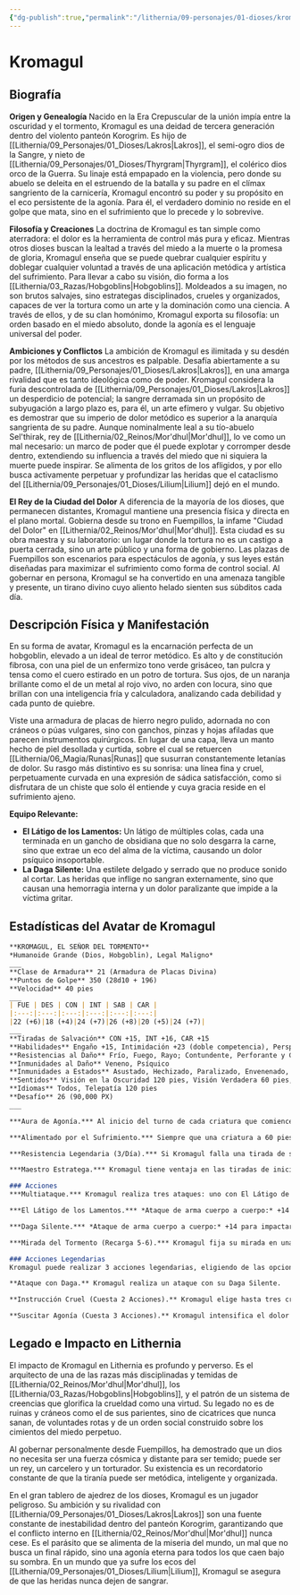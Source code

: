 ```yaml
---
{"dg-publish":true,"permalink":"/lithernia/09-personajes/01-dioses/kromagul/","tags":["deidad","korogrim","hobgoblin","antagonista","Mor'dhul","dolor","tortura"]}
---
```


# Kromagul

## Biografía

**Origen y Genealogía**
Nacido en la Era Crepuscular de la unión impía entre la oscuridad y el tormento, Kromagul es una deidad de tercera generación dentro del violento panteón Korogrim. Es hijo de [[Lithernia/09_Personajes/01_Dioses/Lakros\|Lakros]], el semi-ogro dios de la Sangre, y nieto de [[Lithernia/09_Personajes/01_Dioses/Thyrgram\|Thyrgram]], el colérico dios orco de la Guerra. Su linaje está empapado en la violencia, pero donde su abuelo se deleita en el estruendo de la batalla y su padre en el clímax sangriento de la carnicería, Kromagul encontró su poder y su propósito en el eco persistente de la agonía. Para él, el verdadero dominio no reside en el golpe que mata, sino en el sufrimiento que lo precede y lo sobrevive.

**Filosofía y Creaciones**
La doctrina de Kromagul es tan simple como aterradora: el dolor es la herramienta de control más pura y eficaz. Mientras otros dioses buscan la lealtad a través del miedo a la muerte o la promesa de gloria, Kromagul enseña que se puede quebrar cualquier espíritu y doblegar cualquier voluntad a través de una aplicación metódica y artística del sufrimiento. Para llevar a cabo su visión, dio forma a los [[Lithernia/03_Razas/Hobgoblins\|Hobgoblins]]. Moldeados a su imagen, no son brutos salvajes, sino estrategas disciplinados, crueles y organizados, capaces de ver la tortura como un arte y la dominación como una ciencia. A través de ellos, y de su clan homónimo, Kromagul exporta su filosofía: un orden basado en el miedo absoluto, donde la agonía es el lenguaje universal del poder.

**Ambiciones y Conflictos**
La ambición de Kromagul es ilimitada y su desdén por los métodos de sus ancestros es palpable. Desafía abiertamente a su padre, [[Lithernia/09_Personajes/01_Dioses/Lakros\|Lakros]], en una amarga rivalidad que es tanto ideológica como de poder. Kromagul considera la furia descontrolada de [[Lithernia/09_Personajes/01_Dioses/Lakros\|Lakros]] un desperdicio de potencial; la sangre derramada sin un propósito de subyugación a largo plazo es, para él, un arte efímero y vulgar. Su objetivo es demostrar que su imperio de dolor metódico es superior a la anarquía sangrienta de su padre. Aunque nominalmente leal a su tío-abuelo Sel'thirak, rey de [[Lithernia/02_Reinos/Mor'dhul\|Mor'dhul]], lo ve como un mal necesario: un marco de poder que él puede explotar y corromper desde dentro, extendiendo su influencia a través del miedo que ni siquiera la muerte puede inspirar. Se alimenta de los gritos de los afligidos, y por ello busca activamente perpetuar y profundizar las heridas que el cataclismo del [[Lithernia/09_Personajes/01_Dioses/Lilium\|Lilium]] dejó en el mundo.

**El Rey de la Ciudad del Dolor**
A diferencia de la mayoría de los dioses, que permanecen distantes, Kromagul mantiene una presencia física y directa en el plano mortal. Gobierna desde su trono en Fuempillos, la infame "Ciudad del Dolor" en [[Lithernia/02_Reinos/Mor'dhul\|Mor'dhul]]. Esta ciudad es su obra maestra y su laboratorio: un lugar donde la tortura no es un castigo a puerta cerrada, sino un arte público y una forma de gobierno. Las plazas de Fuempillos son escenarios para espectáculos de agonía, y sus leyes están diseñadas para maximizar el sufrimiento como forma de control social. Al gobernar en persona, Kromagul se ha convertido en una amenaza tangible y presente, un tirano divino cuyo aliento helado sienten sus súbditos cada día.

## Descripción Física y Manifestación

En su forma de avatar, Kromagul es la encarnación perfecta de un hobgoblin, elevado a un ideal de terror metódico. Es alto y de constitución fibrosa, con una piel de un enfermizo tono verde grisáceo, tan pulcra y tensa como el cuero estirado en un potro de tortura. Sus ojos, de un naranja brillante como el de un metal al rojo vivo, no arden con locura, sino que brillan con una inteligencia fría y calculadora, analizando cada debilidad y cada punto de quiebre.

Viste una armadura de placas de hierro negro pulido, adornada no con cráneos o púas vulgares, sino con ganchos, pinzas y hojas afiladas que parecen instrumentos quirúrgicos. En lugar de una capa, lleva un manto hecho de piel desollada y curtida, sobre el cual se retuercen [[Lithernia/06_Magia/Runas\|Runas]] que susurran constantemente letanías de dolor. Su rasgo más distintivo es su sonrisa: una línea fina y cruel, perpetuamente curvada en una expresión de sádica satisfacción, como si disfrutara de un chiste que solo él entiende y cuya gracia reside en el sufrimiento ajeno.

**Equipo Relevante:**
*   **El Látigo de los Lamentos:** Un látigo de múltiples colas, cada una terminada en un gancho de obsidiana que no solo desgarra la carne, sino que extrae un eco del alma de la víctima, causando un dolor psíquico insoportable.
*   **La Daga Silente:** Una estilete delgado y serrado que no produce sonido al cortar. Las heridas que inflige no sangran externamente, sino que causan una hemorragia interna y un dolor paralizante que impide a la víctima gritar.

## Estadísticas del Avatar de Kromagul
```markdown
**KROMAGUL, EL SEÑOR DEL TORMENTO**
*Humanoide Grande (Dios, Hobgoblin), Legal Maligno*
___
**Clase de Armadura** 21 (Armadura de Placas Divina)
**Puntos de Golpe** 350 (28d10 + 196)
**Velocidad** 40 pies
___
| FUE | DES | CON | INT | SAB | CAR |
|:---:|:---:|:---:|:---:|:---:|:---:|
|22 (+6)|18 (+4)|24 (+7)|26 (+8)|20 (+5)|24 (+7)|
___
**Tiradas de Salvación** CON +15, INT +16, CAR +15
**Habilidades** Engaño +15, Intimidación +23 (doble competencia), Perspicacia +13, Percepción +13, Medicina +16
**Resistencias al Daño** Frío, Fuego, Rayo; Contundente, Perforante y Cortante de ataques no mágicos
**Inmunidades al Daño** Veneno, Psíquico
**Inmunidades a Estados** Asustado, Hechizado, Paralizado, Envenenado, Exhausto
**Sentidos** Visión en la Oscuridad 120 pies, Visión Verdadera 60 pies, Percepción Pasiva 23
**Idiomas** Todos, Telepatía 120 pies
**Desafío** 26 (90,000 PX)
___

***Aura de Agonía.*** Al inicio del turno de cada criatura que comience a 30 pies de Kromagul, dicha criatura debe superar una tirada de salvación de Sabiduría CD 23 o sufrir 11 (2d10) de daño psíquico y tener desventaja en sus tiradas de ataque hasta el inicio de su próximo turno. Una criatura que tenga éxito en la salvación es inmune a esta aura durante 24 horas.

***Alimentado por el Sufrimiento.*** Siempre que una criatura a 60 pies de Kromagul reciba daño crítico o caiga a 0 puntos de golpe, Kromagul recupera 20 puntos de golpe.

***Resistencia Legendaria (3/Día).*** Si Kromagul falla una tirada de salvación, puede elegir tener éxito en su lugar.

***Maestro Estratega.*** Kromagul tiene ventaja en las tiradas de iniciativa. Adicionalmente, como acción bonus, puede elegir una criatura aliada que pueda ver u oír a 60 pies de él. Esa criatura puede usar inmediatamente su reacción para realizar un ataque con arma.

### Acciones
***Multiataque.*** Kromagul realiza tres ataques: uno con El Látigo de los Lamentos y dos con la Daga Silente.

***El Látigo de los Lamentos.*** *Ataque de arma cuerpo a cuerpo:* +14 para impactar, alcance 15 pies, un objetivo. *Impacto:* 13 (2d6 + 6) de daño cortante más 14 (4d6) de daño psíquico. El objetivo debe superar una tirada de salvación de Constitución CD 23 o quedar incapacitado por el dolor hasta el final de su próximo turno.

***Daga Silente.*** *Ataque de arma cuerpo a cuerpo:* +14 para impactar, alcance 5 pies, un objetivo. *Impacto:* 11 (1d8 + 6) de daño perforante. La primera vez que una criatura es golpeada por esta daga en un turno, debe superar una tirada de salvación de Sabiduría CD 23 o quedar asustada de Kromagul durante 1 minuto. La criatura puede repetir la salvación al final de cada uno de sus turnos, terminando el efecto si tiene éxito.

***Mirada del Tormento (Recarga 5-6).*** Kromagul fija su mirada en una criatura que pueda ver a 60 pies. El objetivo debe realizar una tirada de salvación de Sabiduría CD 23. Si falla, sufre 55 (10d10) de daño psíquico y queda paralizado durante 1 minuto. Si tiene éxito, sufre la mitad de daño y no queda paralizado. Una criatura paralizada de esta manera puede repetir la salvación al final de cada uno de sus turnos.

### Acciones Legendarias
Kromagul puede realizar 3 acciones legendarias, eligiendo de las opciones de abajo. Solo puede usar una opción de acción legendaria a la vez y solo al final del turno de otra criatura. Kromagul recupera las acciones legendarias gastadas al inicio de su turno.

**Ataque con Daga.** Kromagul realiza un ataque con su Daga Silente.

**Instrucción Cruel (Cuesta 2 Acciones).** Kromagul elige hasta tres criaturas aliadas a 60 pies de él. Cada una de esas criaturas puede usar su reacción para moverse hasta su velocidad y realizar un ataque con arma.

**Suscitar Agonía (Cuesta 3 Acciones).** Kromagul intensifica el dolor de sus enemigos. Todas las criaturas a 60 pies que estén bajo un estado perjudicial (como asustado, incapacitado, envenenado, etc.) sufren inmediatamente 18 (4d8) de daño psíquico.
```

## Legado e Impacto en Lithernia

El impacto de Kromagul en Lithernia es profundo y perverso. Es el arquitecto de una de las razas más disciplinadas y temidas de [[Lithernia/02_Reinos/Mor'dhul\|Mor'dhul]], los [[Lithernia/03_Razas/Hobgoblins\|Hobgoblins]], y el patrón de un sistema de creencias que glorifica la crueldad como una virtud. Su legado no es de ruinas y cráneos como el de sus parientes, sino de cicatrices que nunca sanan, de voluntades rotas y de un orden social construido sobre los cimientos del miedo perpetuo.

Al gobernar personalmente desde Fuempillos, ha demostrado que un dios no necesita ser una fuerza cósmica y distante para ser temido; puede ser un rey, un carcelero y un torturador. Su existencia es un recordatorio constante de que la tiranía puede ser metódica, inteligente y organizada.

En el gran tablero de ajedrez de los dioses, Kromagul es un jugador peligroso. Su ambición y su rivalidad con [[Lithernia/09_Personajes/01_Dioses/Lakros\|Lakros]] son una fuente constante de inestabilidad dentro del panteón Korogrim, garantizando que el conflicto interno en [[Lithernia/02_Reinos/Mor'dhul\|Mor'dhul]] nunca cese. Es el parásito que se alimenta de la miseria del mundo, un mal que no busca un final rápido, sino una agonía eterna para todos los que caen bajo su sombra. En un mundo que ya sufre los ecos del [[Lithernia/09_Personajes/01_Dioses/Lilium\|Lilium]], Kromagul se asegura de que las heridas nunca dejen de sangrar.